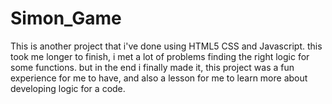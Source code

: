 # Simon_Game

This is another project that i've done using HTML5 CSS and Javascript.
this took me longer to finish, i met a lot of problems finding the right logic for some functions.
but in the end i finally made it, this project was a fun experience for me to have, 
and also a lesson for me to learn more about developing logic for a code.
